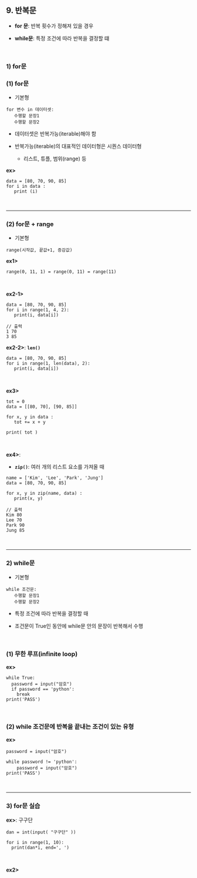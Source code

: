 ## 9. 반복문  
* __for 문__: 반복 횟수가 정해져 있을 경우   

* __while문__: 특정 조건에 따라 반복을 결정할 떄   

<br>

### 1) for문
### (1) for문
* 기본형   
```
for 변수 in 데이터셋:
   수행할 문장1
   수행할 문장2
```

* 데이터셋은 반복가능(iterable)해야 함

* 반복가능(iterable)의 대표적인 데이터형은 시퀀스 데이터형

   * 리스트, 튜플, 범위(range) 등

__ex>__   
```
data = [80, 70, 90, 85]
for i in data :
   print (i)
```

<br>
<hr>

### (2) for문 + range
* 기본형
```
range(시작값, 끝값+1, 증감값)
```

__ex1>__   
```
range(0, 11, 1) = range(0, 11) = range(11)
```

<br>

__ex2-1>__
```
data = [80, 70, 90, 85]
for i in range(1, 4, 2):
   print(i, data[i])
   
// 출력
1 70
3 85
```

__ex2-2>__: __```len()```__   
```
data = [80, 70, 90, 85]
for i in range(1, len(data), 2):
   print(i, data[i])
```

<br>

__ex3>__   
```
tot = 0
data = [[80, 70], [90, 85]]

for x, y in data :
   tot += x + y

print( tot )
```

<br>

__ex4>__:    
* __```zip()```__: 여러 개의 리스트 요소를 가져올 때   
```
name = ['Kim', 'Lee', 'Park', 'Jung']
data = [80, 70, 90, 85]

for x, y in zip(name, data) :
   print(x, y)
   
// 출력
Kim 80
Lee 70
Park 90
Jung 85
```

<br>
<hr>

### 2) while문
* 기본형
```
while 조건문:
   수행할 문장1
   수행할 문장2
```

* 특정 조건에 따라 반복을 결정할 때

* 조건문이 True인 동안에 while문 안의 문장이 반복해서 수행

<br>

### (1) 무한 루프(infinite loop)
__ex>__
```
while True:
  password = input("암호")
  if password == 'python':
    break
print('PASS')
```

<br>

### (2) while 조건문에 반복을 끝내는 조건이 있는 유형
__ex>__
```
password = input("암호")

while password != 'python':
    password = input("암호")
print('PASS')
```

<br>
<hr>

### 3) for문 실습
__ex>__: 구구단
```
dan = int(input( "구구단" ))

for i in range(1, 10):
  print(dan*i, end=', ')
```

<br>

__ex2>__
```

```
